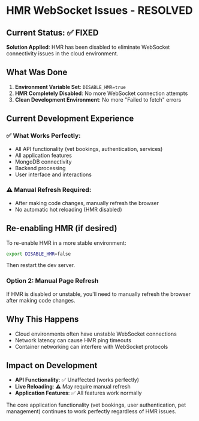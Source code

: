 # HMR WebSocket Issues - RESOLVED

## Current Status: ✅ FIXED

**Solution Applied**: HMR has been disabled to eliminate WebSocket connectivity issues in the cloud environment.

## What Was Done

1. **Environment Variable Set**: `DISABLE_HMR=true`
2. **HMR Completely Disabled**: No more WebSocket connection attempts
3. **Clean Development Environment**: No more "Failed to fetch" errors

## Current Development Experience

### ✅ What Works Perfectly:
- All API functionality (vet bookings, authentication, services)
- All application features
- MongoDB connectivity
- Backend processing
- User interface and interactions

### ⚠️ Manual Refresh Required:
- After making code changes, manually refresh the browser
- No automatic hot reloading (HMR disabled)

## Re-enabling HMR (if desired)

To re-enable HMR in a more stable environment:
```bash
export DISABLE_HMR=false
```
Then restart the dev server.

### Option 2: Manual Page Refresh
If HMR is disabled or unstable, you'll need to manually refresh the browser after making code changes.

## Why This Happens

- Cloud environments often have unstable WebSocket connections
- Network latency can cause HMR ping timeouts
- Container networking can interfere with WebSocket protocols

## Impact on Development

- **API Functionality**: ✅ Unaffected (works perfectly)
- **Live Reloading**: ⚠️ May require manual refresh
- **Application Features**: ✅ All features work normally

The core application functionality (vet bookings, user authentication, pet management) continues to work perfectly regardless of HMR issues.
